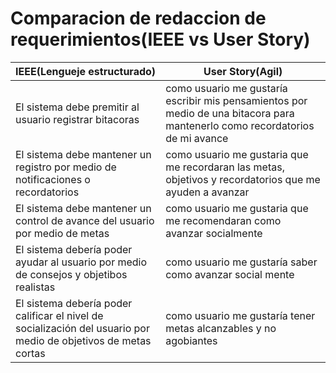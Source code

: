 #  Comparacion de redaccion de requerimientos(IEEE vs User Story)
| IEEE(Lengueje estructurado)                                                                                     | User Story(Agil)                                                                                                               |
|-----------------------------------------------------------------------------------------------------------------|--------------------------------------------------------------------------------------------------------------------------------|
|  El sistema debe premitir al usuario registrar bitacoras                                                        | como usuario me gustaría escribir mis pensamientos por medio de una bitacora para mantenerlo  como recordatorios de mi avance  |
| El sistema debe mantener un registro por medio de notificaciones o recordatorios                                | como usuario me gustaria que me recordaran las metas, objetivos y recordatorios que me ayuden a avanzar                        |
| El sistema debe mantener un control de avance del usuario por medio de metas                                    | como usuario me gustaria que me recomendaran como avanzar socialmente                                                          |
| El sistema debería poder ayudar al usuario por medio de consejos y objetibos realistas                          | como usuario me gustaría saber como avanzar social mente                                                                       |
| El sistema debería poder calificar el nivel de socialización del usuario por medio de objetivos de metas cortas | como usuario me gustaría tener metas alcanzables y no agobiantes                                                               |
